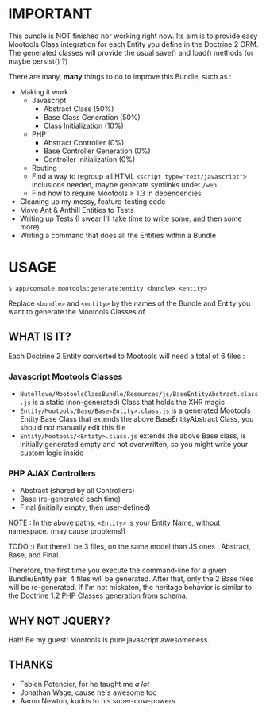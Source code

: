 # IMPORTANT

This bundle is NOT finished nor working right now. Its aim is to provide easy Mootools Class integration for each Entity you define in the Doctrine 2 ORM.
The generated classes will provide the usual save() and load() methods (or maybe persist() ?)

There are many, **many** things to do to improve this Bundle, such as :

* Making it work :
  * Javascript
    * Abstract Class (50%)
    * Base Class Generation (50%)
    * Class Initialization (10%)
  * PHP
    * Abstract Controller (0%)
    * Base Controller Generation (0%)
    * Controller Initialization (0%)
  * Routing
  * Find a way to regroup all HTML `<script type="text/javascript">` inclusions needed, maybe generate symlinks under `/web`
  * Find how to require Mootools ≥ 1.3 in dependencies
* Cleaning up my messy, feature-testing code
* Move Ant & Anthill Entities to Tests
* Writing up Tests (I swear I'll take time to write some, and then some more)
* Writing a command that does all the Entities within a Bundle

# USAGE

    $ app/console mootools:generate:entity <bundle> <entity>

Replace `<bundle>` and `<entity>` by the names of the Bundle and Entity you want to
generate the Mootools Classes of.

## WHAT IS IT?

Each Doctrine 2 Entity converted to Mootools will need a total of 6 files :

### Javascript Mootools Classes

* `Nutellove/MootoolsClassBundle/Resources/js/BaseEntityAbstract.class.js` is a static (non-generated) Class that holds the XHR magic
* `Entity/Mootools/Base/Base<Entity>.class.js` is a generated Mootools Entity Base Class that extends the above BaseEntityAbstract Class, you should *not* manually edit this file
* `Entity/Mootools/<Entity>.class.js` extends the above Base class, is initially generated empty and not overwritten, so you might write your custom logic inside 

### PHP AJAX Controllers

* Abstract (shared by all Controllers)
* Base (re-generated each time)
* Final (initially empty, then user-defined)

NOTE : In the above paths, `<Entity>` is your Entity Name, without namespace. (may cause problems!)

TODO :)
But there'll be 3 files, on the same model than JS ones : Abstract, Base, and Final.



Therefore, the first time you execute the command-line for a given Bundle/Entity pair, 4 files will be generated.
After that, only the 2 Base files will be re-generated.
If I'm not miskaten, the heritage behavior is similar to the Doctrine 1.2 PHP Classes generation from schema.

## WHY NOT JQUERY?

Hah! Be my guest!
Mootools is pure javascript awesomeness.

## THANKS

- Fabien Potencier, for he taught me *a lot*
- Jonathan Wage, cause he's awesome too
- Aaron Newton, kudos to his super-cow-powers





